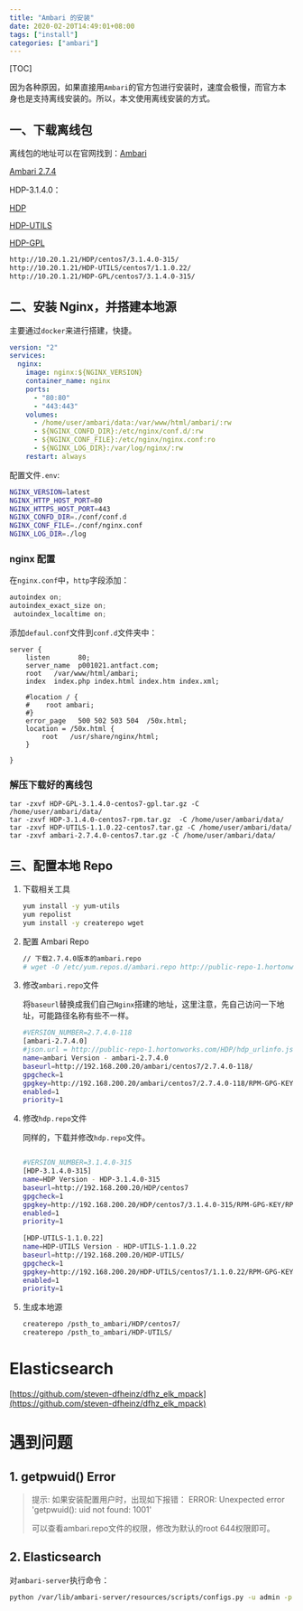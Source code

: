 ```yaml
---
title: "Ambari 的安装"
date: 2020-02-20T14:49:01+08:00
tags: ["install"]
categories: ["ambari"]
---
```


[TOC]

因为各种原因，如果直接用``Ambari``的官方包进行安装时，速度会极慢，而官方本身也是支持离线安装的。所以，本文使用离线安装的方式。

## 一、下载离线包

离线包的地址可以在官网找到：[Ambari](https://docs.cloudera.com/HDPDocuments/Ambari-2.7.4.0/bk_ambari-installation/content/hdp_314_repositories.html)

[Ambari 2.7.4](http://public-repo-1.hortonworks.com/ambari/centos7/2.x/updates/2.7.4.0/ambari-2.7.4.0-centos7.tar.gz)

HDP-3.1.4.0：

[HDP](http://public-repo-1.hortonworks.com/HDP/centos7/3.x/updates/3.1.4.0/HDP-3.1.4.0-centos7-rpm.tar.gz)

[HDP-UTILS](http://public-repo-1.hortonworks.com/HDP-UTILS-1.1.0.22/repos/centos7/HDP-UTILS-1.1.0.22-centos7.tar.gz)

[HDP-GPL](http://public-repo-1.hortonworks.com/HDP-GPL/centos7/3.x/updates/3.1.4.0/HDP-GPL-3.1.4.0-centos7-gpl.tar.gz)

```bash
http://10.20.1.21/HDP/centos7/3.1.4.0-315/
http://10.20.1.21/HDP-UTILS/centos7/1.1.0.22/
http://10.20.1.21/HDP-GPL/centos7/3.1.4.0-315/
```

## 二、安装 Nginx，并搭建本地源

主要通过``docker``来进行搭建，快捷。

```yml
version: "2"
services:
  nginx:
    image: nginx:${NGINX_VERSION}
    container_name: nginx
    ports:
      - "80:80"
      - "443:443"
    volumes:
      - /home/user/ambari/data:/var/www/html/ambari/:rw
      - ${NGINX_CONFD_DIR}:/etc/nginx/conf.d/:rw
      - ${NGINX_CONF_FILE}:/etc/nginx/nginx.conf:ro
      - ${NGINX_LOG_DIR}:/var/log/nginx/:rw
    restart: always
```

配置文件``.env``:

```bash
NGINX_VERSION=latest
NGINX_HTTP_HOST_PORT=80
NGINX_HTTPS_HOST_PORT=443
NGINX_CONFD_DIR=./conf/conf.d
NGINX_CONF_FILE=./conf/nginx.conf
NGINX_LOG_DIR=./log
```

### nginx 配置

在``nginx.conf``中，``http``字段添加：

```c
autoindex on;
autoindex_exact_size on;
 autoindex_localtime on;
```

添加``defaul.conf``文件到``conf.d``文件夹中：

```
server {
    listen       80;
    server_name  p001021.antfact.com;
    root   /var/www/html/ambari;
    index  index.php index.html index.htm index.xml;

    #location / {
    #    root ambari;
    #}
    error_page   500 502 503 504  /50x.html;
    location = /50x.html {
        root   /usr/share/nginx/html;
    }

}
```

### 解压下载好的离线包

```
tar -zxvf HDP-GPL-3.1.4.0-centos7-gpl.tar.gz -C /home/user/ambari/data/
tar -zxvf HDP-3.1.4.0-centos7-rpm.tar.gz  -C /home/user/ambari/data/
tar -zxvf HDP-UTILS-1.1.0.22-centos7.tar.gz -C /home/user/ambari/data/
tar -zxvf ambari-2.7.4.0-centos7.tar.gz -C /home/user/ambari/data/
```

## 三、配置本地 Repo

1. 下载相关工具

   ```bash
   yum install -y yum-utils
   yum repolist
   yum install -y createrepo wget
   ```

2. 配置 Ambari Repo

   ```bash
   // 下载2.7.4.0版本的ambari.repo
   # wget -O /etc/yum.repos.d/ambari.repo http://public-repo-1.hortonworks.com/ambari/centos7/2.x/updates/2.7.4.0/ambari.repo
   ```

3. 修改``ambari.repo``文件

   将``baseurl``替换成我们自己``Nginx``搭建的地址，这里注意，先自己访问一下地址，可能路径名称有些不一样。

   ```bash
   #VERSION_NUMBER=2.7.4.0-118
   [ambari-2.7.4.0]
   #json.url = http://public-repo-1.hortonworks.com/HDP/hdp_urlinfo.json
   name=ambari Version - ambari-2.7.4.0
   baseurl=http://192.168.200.20/ambari/centos7/2.7.4.0-118/
   gpgcheck=1
   gpgkey=http://192.168.200.20/ambari/centos7/2.7.4.0-118/RPM-GPG-KEY/RPM-GPG-KEY-Jenkins
   enabled=1
   priority=1
   ```

4. 修改``hdp.repo``文件

   同样的，下载并修改``hdp.repo``文件。

   ```bash
   
   #VERSION_NUMBER=3.1.4.0-315
   [HDP-3.1.4.0-315]
   name=HDP Version - HDP-3.1.4.0-315
   baseurl=http://192.168.200.20/HDP/centos7
   gpgcheck=1
   gpgkey=http://192.168.200.20/HDP/centos7/3.1.4.0-315/RPM-GPG-KEY/RPM-GPG-KEY-Jenkins
   enabled=1
   priority=1
    
   [HDP-UTILS-1.1.0.22]
   name=HDP-UTILS Version - HDP-UTILS-1.1.0.22
   baseurl=http://192.168.200.20/HDP-UTILS/
   gpgcheck=1
   gpgkey=http://192.168.200.20/HDP-UTILS/centos7/1.1.0.22/RPM-GPG-KEY/RPM-GPG-KEY-Jenkins
   enabled=1
   priority=1
   ```

5. 生成本地源

   ```bash
   createrepo /psth_to_ambari/HDP/centos7/
   createrepo /psth_to_ambari/HDP-UTILS/
   ```

   

# Elasticsearch

[https://github.com/steven-dfheinz/dfhz_elk_mpack](https://github.com/steven-dfheinz/dfhz_elk_mpack)



# 遇到问题

## 1. getpwuid() Error

> 提示: 如果安装配置用户时，出现如下报错：
> ERROR: Unexpected error 'getpwuid(): uid not found: 1001'
>
> 可以查看ambari.repo文件的权限，修改为默认的root 644权限即可。

## 2. Elasticsearch 

对``ambari-server``执行命令：

```bash
python /var/lib/ambari-server/resources/scripts/configs.py -u admin -p admin -n [CLUSTER_NAME] -l [CLUSTER_FQDN] -t 8080 -a set -c cluster-env -k  ignore_groupsusers_create -v true
```